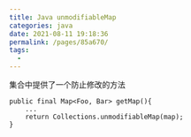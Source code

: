 ```yaml
---
title: Java unmodifiableMap
categories: java
date: 2021-08-11 19:18:36
permalink: /pages/85a670/
tags: 
  - 
---
```



集合中提供了一个防止修改的方法

```
public final Map<Foo, Bar> getMap(){
    ...
    return Collections.unmodifiableMap(map);
}

```
